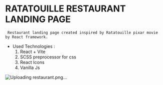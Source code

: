 # RATATOUILLE RESTAURANT LANDING PAGE
     Restaurant landing page created inspired by Ratatouille pixar movie by React framework.

* Used Technologies :
  1. React + Vite
  2. SCSS preprocessor for css
  3. React Icons
  4. Vanilla Js

 ![Uploading restaurant.png…]()
